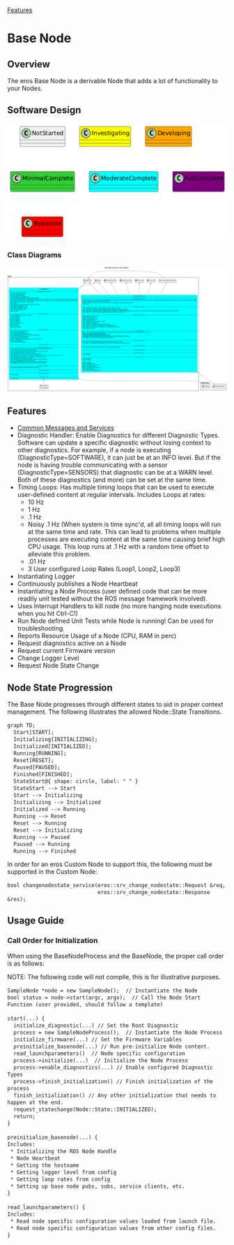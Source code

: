 [Features](../Features.md)

# Base Node
## Overview
The eros Base Node is a derivable Node that adds a lot of functionality to your Nodes.

## Software Design
![](../../output/Legend.png)

### Class Diagrams
![](../../../include/eros/doc/output/BaseNodeClassDiagram.png)

## Features
* [Common Messages and Services](BaseNodeMessagesServicesActions.md)
* Diagnostic Handler: Enable Diagnostics for different Diagnostic Types.  Software can update a specific diagnostic without losing context to other diagnostics.  For example, if a node is executing (DiagnosticType=SOFTWARE), it can just be at an INFO level.  But if the node is having trouble communicating with a sensor (DiagnosticType=SENSORS) that diagnostic can be at a WARN level.  Both of these diagnostics (and more) can be set at the same time.
* Timing Loops: Has multiple timing loops that can be used to execute user-defined content at regular intervals.  Includes Loops at rates:
  * 10 Hz
  * 1 Hz
  * .1 Hz
  * Noisy .1 Hz (When system is time sync'd, all all timing loops will run at the same time and rate.  This can lead to problems when multiple processes are executing content at the same time causing brief high CPU usage.  This loop runs at .1 Hz with a random time offset to alleviate this problem.
  * .01 Hz
  * 3 User configured Loop Rates (Loop1, Loop2, Loop3)
* Instantiating Logger
* Continuously publishes a Node Heartbeat
* Instantiating a Node Process (user defined code that can be more readily unit tested without the ROS message framework involved).
* Uses Interrupt Handlers to kill node (no more hanging node executions when you hit Ctrl-C!)
* Run Node defined Unit Tests while Node is running!  Can be used for troubleshooting.
* Reports Resource Usage of a Node (CPU, RAM in perc)
* Request diagnostics active on a Node
* Request current Firmware version
* Change Logger Level
* Request Node State Change

## Node State Progression
The Base Node progresses through different states to aid in proper context management.  The following illustrates the allowed Node::State Transitions.


```mermaid
graph TD;
  Start[START];
  Initializing[INITIALIZING];
  Initialized[INITIALIZED];
  Running[RUNNING];
  Reset[RESET];
  Paused[PAUSED];
  Finished[FINISHED];
  StateStart@{ shape: circle, label: " " }
  StateStart --> Start
  Start --> Initializing
  Initializing --> Initialized
  Initialized --> Running
  Running --> Reset
  Reset --> Running
  Reset --> Initializing
  Running --> Paused
  Paused --> Running
  Running --> Finished

```

In order for an eros Custom Node to support this, the following must be supported in the Custom Node:
```code
bool changenodestate_service(eros::srv_change_nodestate::Request &req,
                             eros::srv_change_nodestate::Response &res);
```

## Usage Guide
### Call Order for Initialization
When using the BaseNodeProcess and the BaseNode, the proper call order is as follows:

NOTE: The following code will not compile, this is for illustrative purposes.

```
SampleNode *node = new SampleNode();  // Instantiate the Node
bool status = node->start(argc, argv);  // Call the Node Start Function (user provided, should follow a template)

start(...) {
  initialize_diagnostic(...) // Set the Root Diagnostic
  process = new SampleNodeProcess();  // Instantiate the Node Process
  initialize_firmware(...) // Set the Firmware Variables
  preinitialize_basenode(...) // Run pre-initialize Node content.  
  read_launchparameters()  // Node specific configuration 
  process->initialize(...)  // Initialize the Node Process
  process->enable_diagnostics(...) // Enable configured Diagnostic Types
  process->finish_initialization() // Finish initialization of the process
  finish_initialization() // Any other initialization that needs to happen at the end.
  request_statechange(Node::State::INITIALIZED);
  return;
}

preinitialize_basenode(...) {
Includes:
 * Initializing the ROS Node Handle
 * Node Heartbeat
 * Getting the hostname
 * Getting logger level from config
 * Getting loop rates from config
 * Setting up base node pubs, subs, service clients, etc.
}

read_launchparameters() {
Includes: 
 * Read node specific configuration values loaded from launch file.
 * Read node specific configuration values from other config files.
}
```
